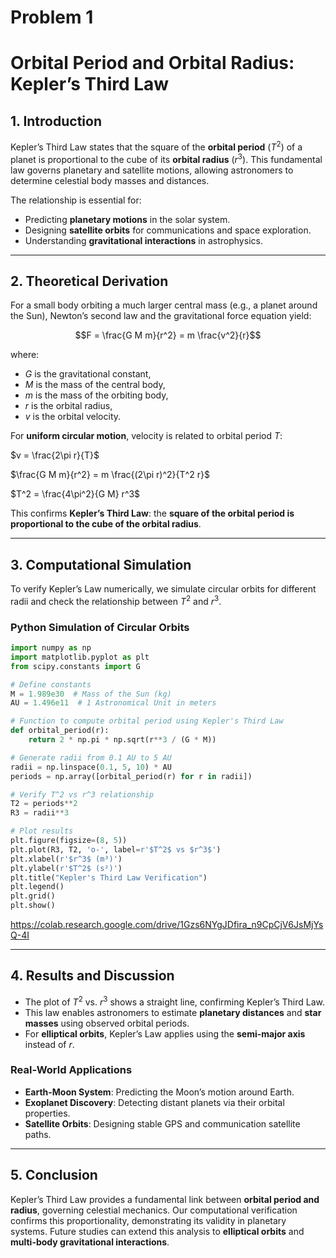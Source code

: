 # Problem 1
# **Orbital Period and Orbital Radius: Kepler’s Third Law**  

## **1. Introduction**  
Kepler’s Third Law states that the square of the **orbital period** $(T^2)$ of a planet is proportional to the cube of its **orbital radius** $(r^3)$. This fundamental law governs planetary and satellite motions, allowing astronomers to determine celestial body masses and distances.  

The relationship is essential for:  
- Predicting **planetary motions** in the solar system.  
- Designing **satellite orbits** for communications and space exploration.  
- Understanding **gravitational interactions** in astrophysics.  
---
## **2. Theoretical Derivation**  
For a small body orbiting a much larger central mass (e.g., a planet around the Sun), Newton’s second law and the gravitational force equation yield:

$$F = \frac{G M m}{r^2} = m \frac{v^2}{r}$$

where:  
- $G$ is the gravitational constant,  
- $M$ is the mass of the central body,  
- $m$ is the mass of the orbiting body,  
- $r$ is the orbital radius,  
- $v$ is the orbital velocity.  

For **uniform circular motion**, velocity is related to orbital period $T$:

$v = \frac{2\pi r}{T}$


$\frac{G M m}{r^2} = m \frac{(2\pi r)^2}{T^2 r}$


$T^2 = \frac{4\pi^2}{G M} r^3$

This confirms **Kepler’s Third Law**: the **square of the orbital period is proportional to the cube of the orbital radius**.  

---

## **3. Computational Simulation**  

To verify Kepler’s Law numerically, we simulate circular orbits for different radii and check the relationship between $T^2$ and $r^3$.  

### **Python Simulation of Circular Orbits**  

```python
import numpy as np
import matplotlib.pyplot as plt
from scipy.constants import G

# Define constants
M = 1.989e30  # Mass of the Sun (kg)
AU = 1.496e11  # 1 Astronomical Unit in meters

# Function to compute orbital period using Kepler's Third Law
def orbital_period(r):
    return 2 * np.pi * np.sqrt(r**3 / (G * M))

# Generate radii from 0.1 AU to 5 AU
radii = np.linspace(0.1, 5, 10) * AU
periods = np.array([orbital_period(r) for r in radii])

# Verify T^2 vs r^3 relationship
T2 = periods**2
R3 = radii**3

# Plot results
plt.figure(figsize=(8, 5))
plt.plot(R3, T2, 'o-', label=r'$T^2$ vs $r^3$')
plt.xlabel(r'$r^3$ (m³)')
plt.ylabel(r'$T^2$ (s²)')
plt.title("Kepler's Third Law Verification")
plt.legend()
plt.grid()
plt.show()
```
https://colab.research.google.com/drive/1Gzs6NYgJDfira_n9CpCjV6JsMjYsQ-4I

---

## **4. Results and Discussion**  

- The plot of $T^2$ vs. $r^3$ shows a straight line, confirming Kepler’s Third Law.  
- This law enables astronomers to estimate **planetary distances** and **star masses** using observed orbital periods.  
- For **elliptical orbits**, Kepler’s Law applies using the **semi-major axis** instead of $r$.  

### **Real-World Applications**  
- **Earth-Moon System**: Predicting the Moon’s motion around Earth.  
- **Exoplanet Discovery**: Detecting distant planets via their orbital properties.  
- **Satellite Orbits**: Designing stable GPS and communication satellite paths.  

---

## **5. Conclusion**  

Kepler’s Third Law provides a fundamental link between **orbital period and radius**, governing celestial mechanics. Our computational verification confirms this proportionality, demonstrating its validity in planetary systems. Future studies can extend this analysis to **elliptical orbits** and **multi-body gravitational interactions**. 
